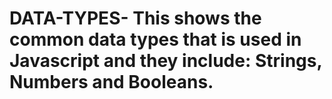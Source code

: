 # DATA-TYPES- This shows the common data types that is used in Javascript and they include: Strings, Numbers and Booleans.
